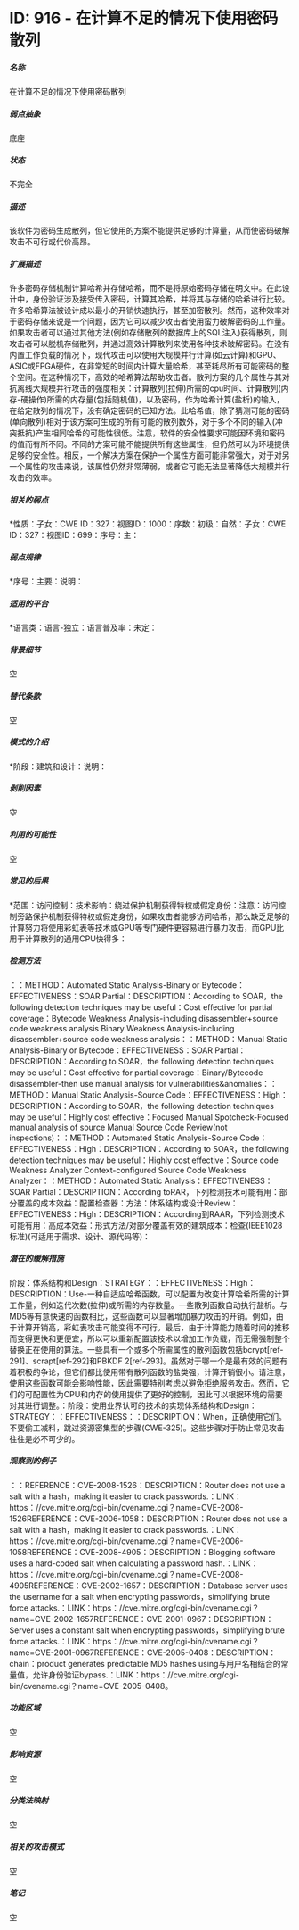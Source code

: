# ID: 916 - 在计算不足的情况下使用密码散列
<h5>名称</h5>在计算不足的情况下使用密码散列
<h5>弱点抽象</h5>底座
<h5>状态</h5>不完全
<h5>描述</h5>该软件为密码生成散列，但它使用的方案不能提供足够的计算量，从而使密码破解攻击不可行或代价高昂。
<h5>扩展描述</h5>许多密码存储机制计算哈希并存储哈希，而不是将原始密码存储在明文中。在此设计中，身份验证涉及接受传入密码，计算其哈希，并将其与存储的哈希进行比较。许多哈希算法被设计成以最小的开销快速执行，甚至加密散列。然而，这种效率对于密码存储来说是一个问题，因为它可以减少攻击者使用蛮力破解密码的工作量。如果攻击者可以通过其他方法(例如存储散列的数据库上的SQL注入)获得散列，则攻击者可以脱机存储散列，并通过高效计算散列来使用各种技术破解密码。在没有内置工作负载的情况下，现代攻击可以使用大规模并行计算(如云计算)和GPU、ASIC或FPGA硬件，在非常短的时间内计算大量哈希，甚至耗尽所有可能密码的整个空间。在这种情况下，高效的哈希算法帮助攻击者。散列方案的几个属性与其对抗离线大规模并行攻击的强度相关：计算散列(拉伸)所需的cpu时间、计算散列(内存-硬操作)所需的内存量(包括随机值)，以及密码，作为哈希计算(盐析)的输入，在给定散列的情况下，没有确定密码的已知方法。此哈希值，除了猜测可能的密码(单向散列)相对于该方案可生成的所有可能的散列数外，对于多个不同的输入(冲突抵抗)产生相同哈希的可能性很低。注意，软件的安全性要求可能因环境和密码的值而有所不同。不同的方案可能不能提供所有这些属性，但仍然可以为环境提供足够的安全性。相反，一个解决方案在保护一个属性方面可能非常强大，对于对另一个属性的攻击来说，该属性仍然非常薄弱，或者它可能无法显著降低大规模并行攻击的效率。
<h5>相关的弱点</h5>*性质：子女：CWE ID：327：视图ID：1000：序数：初级：自然：子女：CWE ID：327：视图ID：699：序号：主：
<h5>弱点规律</h5>*序号：主要：说明：
<h5>适用的平台</h5>*语言类：语言-独立：语言普及率：未定：
<h5>背景细节</h5>空
<h5>替代条款</h5>空
<h5>模式的介绍</h5>*阶段：建筑和设计：说明：
<h5>剥削因素</h5>空
<h5>利用的可能性</h5>空
<h5>常见的后果</h5>*范围：访问控制：技术影响：绕过保护机制获得特权或假定身份：注意：访问控制旁路保护机制获得特权或假定身份，如果攻击者能够访问哈希，那么缺乏足够的计算努力将使用彩虹表等技术或GPU等专门硬件更容易进行暴力攻击，而GPU比用于计算散列的通用CPU快得多：
<h5>检测方法</h5>：：METHOD：Automated Static Analysis-Binary or Bytecode：EFFECTIVENESS：SOAR Partial：DESCRIPTION：According to SOAR，the following detection techniques may be useful：Cost effective for partial coverage：Bytecode Weakness Analysis-including disassembler+source code weakness analysis Binary Weakness Analysis-including disassembler+source code weakness analysis：：METHOD：Manual Static Analysis-Binary or Bytecode：EFFECTIVENESS：SOAR Partial：DESCRIPTION：According to SOAR，the following detection techniques may be useful：Cost effective for partial coverage：Binary/Bytecode disassembler-then use manual analysis for vulnerabilities&anomalies：：METHOD：Manual Static Analysis-Source Code：EFFECTIVENESS：High：DESCRIPTION：According to SOAR，the following detection techniques may be useful：Highly cost effective：Focused Manual Spotcheck-Focused manual analysis of source Manual Source Code Review(not inspections)：：METHOD：Automated Static Analysis-Source Code：EFFECTIVENESS：High：DESCRIPTION：According to SOAR，the following detection techniques may be useful：Highly cost effective：Source code Weakness Analyzer Context-configured Source Code Weakness Analyzer：：METHOD：Automated Static Analysis：EFFECTIVENESS：SOAR Partial：DESCRIPTION：According toRAR，下列检测技术可能有用：部分覆盖的成本效益：配置检查器：方法：体系结构或设计Review：EFFECTIVENESS：High：DESCRIPTION：According到RAAR，下列检测技术可能有用：高成本效益：形式方法/对部分覆盖有效的建筑成本：检查(IEEE1028标准)(可适用于需求、设计、源代码等)：
<h5>潜在的缓解措施</h5>阶段：体系结构和Design：STRATEGY：：EFFECTIVENESS：High：DESCRIPTION：Use-一种自适应哈希函数，可以配置为改变计算哈希所需的计算工作量，例如迭代次数(拉伸)或所需的内存数量。一些散列函数自动执行盐析。与MD5等有意快速的函数相比，这些函数可以显著增加暴力攻击的开销。例如，由于计算开销高，彩虹表攻击可能变得不可行。最后，由于计算能力随着时间的推移而变得更快和更便宜，所以可以重新配置该技术以增加工作负载，而无需强制整个替换正在使用的算法。一些具有一个或多个所需属性的散列函数包括bcrypt[ref-291]、scrapt[ref-292]和PBKDF 2[ref-293]。虽然对于哪一个是最有效的问题有着积极的争论，但它们都比使用带有散列函数的盐类强，计算开销很小。请注意，使用这些函数可能会影响性能，因此需要特别考虑以避免拒绝服务攻击。然而，它们的可配置性为CPU和内存的使用提供了更好的控制，因此可以根据环境的需要对其进行调整。：阶段：使用业界认可的技术的实现体系结构和Design：STRATEGY：：EFFECTIVENESS：：DESCRIPTION：When，正确使用它们。不要偷工减料，跳过资源密集型的步骤(CWE-325)。这些步骤对于防止常见攻击往往是必不可少的。
<h5>观察到的例子</h5>：：REFERENCE：CVE-2008-1526：DESCRIPTION：Router does not use a salt with a hash，making it easier to crack passwords.：LINK：https：//cve.mitre.org/cgi-bin/cvename.cgi？name=CVE-2008-1526REFERENCE：CVE-2006-1058：DESCRIPTION：Router does not use a salt with a hash，making it easier to crack passwords.：LINK：https：//cve.mitre.org/cgi-bin/cvename.cgi？name=CVE-2006-1058REFERENCE：CVE-2008-4905：DESCRIPTION：Blogging software uses a hard-coded salt when calculating a password hash.：LINK：https：//cve.mitre.org/cgi-bin/cvename.cgi？name=CVE-2008-4905REFERENCE：CVE-2002-1657：DESCRIPTION：Database server uses the username for a salt when encrypting passwords，simplifying brute force attacks.：LINK：https：//cve.mitre.org/cgi-bin/cvename.cgi？name=CVE-2002-1657REFERENCE：CVE-2001-0967：DESCRIPTION：Server uses a constant salt when encrypting passwords，simplifying brute force attacks.：LINK：https：//cve.mitre.org/cgi-bin/cvename.cgi？name=CVE-2001-0967REFERENCE：CVE-2005-0408：DESCRIPTION：chain：product generates predictable MD5 hashes using与用户名相结合的常量值，允许身份验证bypass.：LINK：https：//cve.mitre.org/cgi-bin/cvename.cgi？name=CVE-2005-0408。
<h5>功能区域</h5>空
<h5>影响资源</h5>空
<h5>分类法映射</h5>空
<h5>相关的攻击模式</h5>空
<h5>笔记</h5>空

